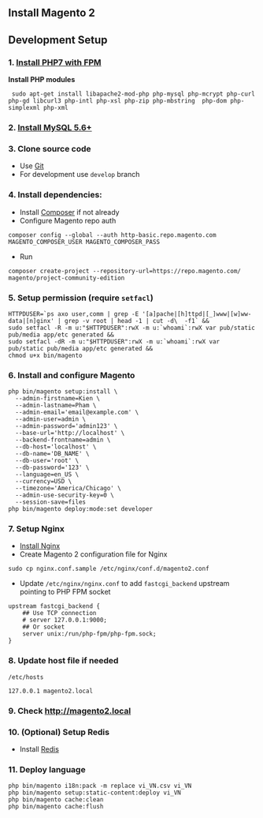 ## Install Magento 2
## Development Setup

### 1. [Install PHP7 with FPM](3)
**Install PHP modules**
```
 sudo apt-get install libapache2-mod-php php-mysql php-mcrypt php-curl php-gd libcurl3 php-intl php-xsl php-zip php-mbstring  php-dom php-simplexml php-xml
```

### 2. [Install MySQL 5.6+](4)

### 3. Clone source code

- Use [Git](6)
- For development use `develop` branch

### 4. Install dependencies:

- Install [Composer](1) if not already
- Configure Magento repo auth

```
composer config --global --auth http-basic.repo.magento.com MAGENTO_COMPOSER_USER MAGENTO_COMPOSER_PASS
```

- Run 

```
composer create-project --repository-url=https://repo.magento.com/ magento/project-community-edition
```

### 5. Setup permission (require `setfacl`)

```
HTTPDUSER=`ps axo user,comm | grep -E '[a]pache|[h]ttpd|[_]www|[w]ww-data|[n]ginx' | grep -v root | head -1 | cut -d\  -f1` &&
sudo setfacl -R -m u:"$HTTPDUSER":rwX -m u:`whoami`:rwX var pub/static pub/media app/etc generated &&
sudo setfacl -dR -m u:"$HTTPDUSER":rwX -m u:`whoami`:rwX var pub/static pub/media app/etc generated &&
chmod u+x bin/magento
```

### 6. Install and configure Magento

```
php bin/magento setup:install \
  --admin-firstname=Kien \
  --admin-lastname=Pham \
  --admin-email='email@example.com' \
  --admin-user=admin \
  --admin-password='admin123' \
  --base-url='http://localhost' \
  --backend-frontname=admin \
  --db-host='localhost' \
  --db-name='DB_NAME' \
  --db-user='root' \
  --db-password='123' \
  --language=en_US \
  --currency=USD \
  --timezone='America/Chicago' \
  --admin-use-security-key=0 \
  --session-save=files
php bin/magento deploy:mode:set developer
```

### 7. Setup Nginx

- [Install Nginx](2)
- Create Magento 2 configuration file for Nginx

```
sudo cp nginx.conf.sample /etc/nginx/conf.d/magento2.conf
```

- Update `/etc/nginx/nginx.conf` to add `fastcgi_backend` upstream pointing to PHP FPM socket

```
upstream fastcgi_backend {
    ## Use TCP connection
    # server 127.0.0.1:9000;
    ## Or socket
    server unix:/run/php-fpm/php-fpm.sock;
}
```

### 8. Update host file if needed

`/etc/hosts`

```
127.0.0.1 magento2.local
```

### 9. Check <http://magento2.local>

### 10. (Optional) Setup Redis

- Install [Redis](5)

[1]: <http://getcomposer.org/>
[2]: <http://nginx.org/en/docs/install.html>
[3]: <http://php.net/manual/en/install.php>
[4]: <http://dev.mysql.com/doc/refman/5.7/en/installing.html>
[5]: <http://redis.io/download>
[6]: <https://git-scm.com/>

### 11. Deploy language
```
php bin/magento i18n:pack -m replace vi_VN.csv vi_VN
php bin/magento setup:static-content:deploy vi_VN
php bin/magento cache:clean
php bin/magento cache:flush
```
